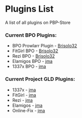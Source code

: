 # Plugins List
A list of all plugins on PBP-Store

### Current BPO Plugins:

- BPO Prowlarr Plugin - [Brisolo32](github.com/brisolo32/)
- FitGirl BPO - [Brisolo32](github.com/brisolo32/)
- Rezi BPO - [Brisolo32](github.com/brisolo32/)
- Elamigos BPO - [jma](github.com/Y0URD34TH)
- 1337x BPO - [jma](github.com/Y0URD34TH)

### Current Project GLD Plugins:

- 1337x - [jma](github.com/Y0URD34TH)
- FitGirl - [jma](github.com/Y0URD34TH)
- Rezi - [jma](github.com/Y0URD34TH)
- Elamigos - [jma](github.com/Y0URD34TH)
- Online-Fix - [jma](github.com/Y0URD34TH)

